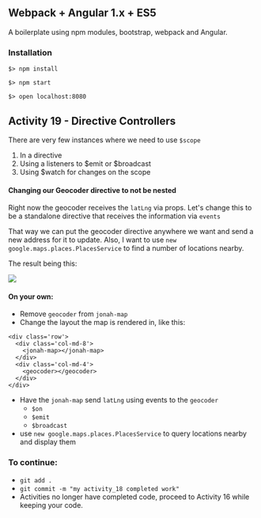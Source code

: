 ## Webpack + Angular 1.x + ES5

A boilerplate using npm modules, bootstrap, webpack and Angular.

### Installation

`$> npm install`

`$> npm start`

`$> open localhost:8080`

## Activity 19 - Directive Controllers

There are very few instances where we need to use `$scope`

1. In a directive
1. Using a listeners to $emit or $broadcast
1. Using $watch for changes on the scope

#### Changing our Geocoder directive to not be nested

Right now the geocoder receives the `latLng` via props.
Let's change this to be a standalone directive that receives the information via `events`

That way we can put the geocoder directive anywhere we want and send a new address for it to update.
Also, I want to use `new google.maps.places.PlacesService` to find a number of locations nearby.

The result being this:

![](https://photos-5.dropbox.com/t/2/AAB4Q9GWKQF4HZW0xx1Of6zPiZC8Cdb0tLUBwoDGWFOobA/12/40938512/png/32x32/3/1466031600/0/2/Screenshot%202016-06-15%2012.20.27.png/ENLYoB8YwQsgBygH/wpZai2cKOCmicIzYWhDyMjDcd4A6mQ-fkplM_TAWi_c?size_mode=3&size=2048x1536)

#### On your own:

* Remove `geocoder` from `jonah-map`
* Change the layout the map is rendered in, like this:

```
<div class='row'>
  <div class='col-md-8'>
    <jonah-map></jonah-map>
  </div>
  <div class='col-md-4'>
    <geocoder></geocoder>
  </div>
</div>
```

* Have the `jonah-map` send `latLng` using events to the `geocoder`
  * `$on`
  * `$emit`
  * `$broadcast`
* use `new google.maps.places.PlacesService` to query locations nearby and display them

### To continue:

* `git add .`
* `git commit -m "my activity_18 completed work"`
* Activities no longer have completed code, proceed to Activity 16 while keeping your code.



